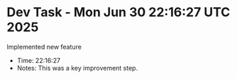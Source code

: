 # Dev Task - Mon Jun 30 22:16:27 UTC 2025
Implemented new feature
- Time: 22:16:27
- Notes: This was a key improvement step.

